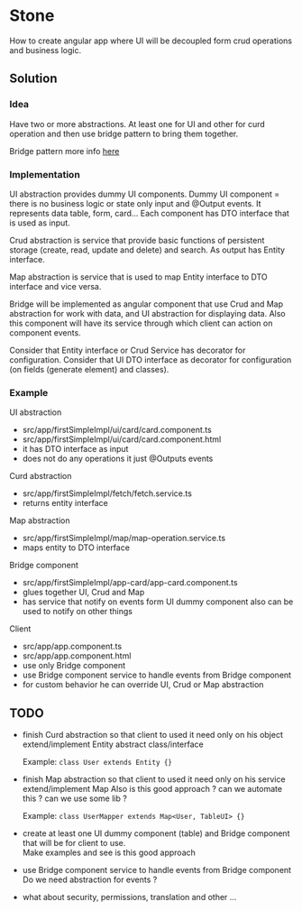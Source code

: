 # Stone

How to create angular app where UI will be decoupled form crud operations and business logic.

## Solution

### Idea

Have two or more abstractions. At least one for UI and other for curd operation and then use bridge pattern to bring them 
together. 

Bridge pattern more info [here](https://refactoring.guru/design-patterns/bridge)

### Implementation

UI abstraction provides dummy UI components.
Dummy UI component = there is no business logic or state only input and @Output events. 
It represents  data table, form, card...
Each component has DTO interface that is used as input.


Crud abstraction is service that provide basic functions of persistent storage (create, read, update and delete) and search.
As output has Entity interface.

Map abstraction is service that is used to map Entity interface to DTO interface and vice versa.

Bridge will be implemented as angular component that use Crud and Map abstraction for work with data, 
and UI abstraction for displaying data.
Also this component will have its service through which client can action on component events.

Consider that Entity interface or Crud Service has decorator for configuration.
Consider that UI DTO interface as decorator for configuration (on fields (generate element)  and classes).


### Example

UI abstraction

* src/app/firstSimpleImpl/ui/card/card.component.ts 
* src/app/firstSimpleImpl/ui/card/card.component.html
* it has DTO interface as input 
* does not do any operations it just @Outputs events

Curd abstraction

* src/app/firstSimpleImpl/fetch/fetch.service.ts
* returns entity interface

Map abstraction

* src/app/firstSimpleImpl/map/map-operation.service.ts
* maps entity to DTO interface

Bridge component

* src/app/firstSimpleImpl/app-card/app-card.component.ts
* glues together UI, Crud and Map 
* has service that notify on events form UI dummy component also can be used to notify on other things

Client 
* src/app/app.component.ts
* src/app/app.component.html
* use only Bridge component
* use Bridge component service to handle events from Bridge component
* for custom behavior he can override UI, Crud or Map abstraction 


## TODO
* finish Curd abstraction so that client to used it need only on his object extend/implement Entity abstract class/interface

    Example:
      `
        class User extends Entity {}
      `

* finish Map abstraction so that client to used it need only on his service extend/implement Map
  Also is this good approach ? can we automate this ? can we use some lib ?
   
    Example:
      `
        class UserMapper extends Map<User, TableUI> {}
      `

* create at least one UI dummy component (table) and Bridge component that will be for client to use.  
    Make examples and see is this good approach

* use Bridge component service to handle events from Bridge component Do we need abstraction for events ?

* what about security, permissions, translation and other ...
